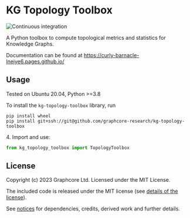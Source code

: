 # KG Topology Toolbox
![Continuous integration](https://github.com/graphcore-research/kg-topology-toolbox/actions/workflows/ci.yaml/badge.svg)

A Python toolbox to compute topological metrics and statistics for Knowledge Graphs.

Documentation can be found at https://curly-barnacle-lnejye6.pages.github.io/

## Usage

Tested on Ubuntu 20.04, Python >=3.8

To install the `kg-topology-toolbox` library, run

```
pip install wheel
pip install git+ssh://git@github.com/graphcore-research/kg-topology-toolbox
```

4\. Import and use:
```python
from kg_topology_toolbox import TopologyToolbox
```

## License

Copyright (c) 2023 Graphcore Ltd. Licensed under the MIT License.

The included code is released under the MIT license (see [details of the license](LICENSE)).

See [notices](NOTICE.md) for dependencies, credits, derived work and further details.